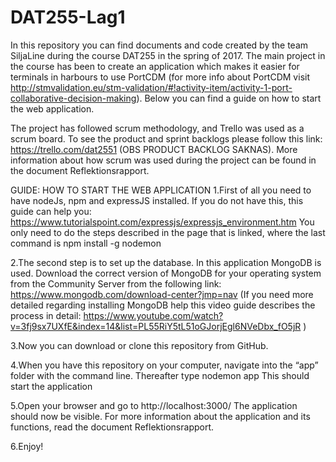 # DAT255-Lag1

In this repository you can find documents and code created by the team SiljaLine during the course DAT255 in the spring of 2017.
The main project in the course has been to create an application which makes it easier for terminals in harbours to use PortCDM (for more info about PortCDM visit http://stmvalidation.eu/stm-validation/#!activity-item/activity-1-port-collaborative-decision-making). Below you can find a guide on how to start the web application.

The project has followed scrum methodology, and Trello was used as a scrum board. To see the product and sprint backlogs please follow this link:
https://trello.com/dat2551 (OBS PRODUCT BACKLOG SAKNAS). More information about how scrum was used during the project can be found in the document Reflektionsrapport.

GUIDE: HOW TO START THE WEB APPLICATION 
1.First of all you need to have nodeJs, npm and expressJS installed. If you do not have this, this guide can help you: 
https://www.tutorialspoint.com/expressjs/expressjs_environment.htm 
You only need to do the steps described in the page that is linked, where the last command is 
npm install -g nodemon

2.The second step is to set up the database. In this application MongoDB is used. Download the correct version of MongoDB for your operating system from the Community Server from the following link:
https://www.mongodb.com/download-center?jmp=nav 
(If you need more detailed regarding installing MongoDB help this video guide describes the process in detail:
https://www.youtube.com/watch?v=3fj9sx7UXfE&index=14&list=PL55RiY5tL51oGJorjEgl6NVeDbx_fO5jR )

3.Now you can download or clone this repository from GitHub.

4.When you have this repository on your computer, navigate into the “app” folder with the command line. Thereafter type
nodemon app
This should start the application

5.Open your browser and go to
http://localhost:3000/
The application should now be visible. For more information about the application and its functions, read the document Reflektionsrapport.

6.Enjoy!
